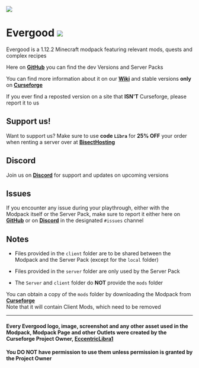 <img src="https://i.imgur.com/a29VwGL.png" align="center" />

# Evergood <a href=https://www.curseforge.com/minecraft/modpacks/evergood> <img src="http://cf.way2muchnoise.eu/398982.svg"> </a>
Evergood is a 1.12.2 Minecraft modpack featuring relevant mods, quests and complex recipes

Here on [**GitHub**](https://github.com/EvergoodTeam/Evergood/releases) you can find the dev Versions and Server Packs

You can find more information about it on our [**Wiki**](https://evergoodteam.github.io/modpacks/evergood) and stable versions **only** on [**Curseforge**](https://www.curseforge.com/minecraft/modpacks/evergood)

If you ever find a reposted version on a site that **ISN'T** Curseforge, please report it to us

## Support us!
Want to support us? Make sure to use **code ```Libra```** for **25% OFF** your order when renting a server over at [**BisectHosting**](https://www.bisecthosting.com/Libra)

## Discord
Join us on [**Discord**](https://discord.gg/k2P68Y8) for support and updates on upcoming versions

## Issues
If you encounter any issue during your playthrough, either with the Modpack itself or the Server Pack, make sure to report it either here on [**GitHub**](https://github.com/EvergoodTeam/EvergoodRefabricated/issues) or on [**Discord**](https://discord.gg/k2P68Y8) in the designated ```#issues``` channel

## Notes
- Files provided in the ```client``` folder are to be shared between the Modpack and the Server Pack (except for the ```local``` folder)

- Files provided in the ```server``` folder are only used by the Server Pack

- The ```Server``` and ```client``` folder do **NOT** provide the ```mods``` folder

You can obtain a copy of the ```mods``` folder by downloading the Modpack from [**Curseforge**](https://www.curseforge.com/minecraft/modpacks/evergood/files)  
Note that it will contain Client Mods, which need to be removed  

***

#### Every Evergood logo, image, screenshot and any other asset used in the Modpack, Modpack Page and other Outlets were created by the Curseforge Project Owner, [EccentricLibra1](https://www.curseforge.com/members/eccentriclibra1)
#### You **DO NOT** have permission to use them unless permission is granted by the Project Owner
